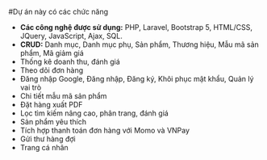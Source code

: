 <!-- Xin chào các bạn mình là Trần Nhật đây -->
#Dự án này có các chức năng

<ul>
  <li><strong>Các công nghệ được sử dụng:</strong> PHP, Laravel, Bootstrap 5, HTML/CSS, JQuery, JavaScript, Ajax, SQL.</li>
  <li><strong>CRUD:</strong> Danh mục, Danh mục phụ, Sản phẩm, Thương hiệu, Mẫu mã sản phẩm, Mã giảm giá</li>
  <li>Thống kê doanh thu, đánh giá</li>
  <li>Theo dõi đơn hàng</li>
  <li>Đăng nhập Google, Đăng nhập, Đăng ký, Khôi phục mật khẩu, Quản lý vai trò</li>
  <li>Chi tiết mẫu mã sản phẩm</li>
  <li>Đặt hàng xuất PDF</li>
  <li>Lọc tìm kiếm nâng cao, phân trang, đánh giá</li>
  <li>Sản phẩm yêu thích</li>
  <li>Tích hợp thanh toán đơn hàng với Momo và VNPay</li>
  <li>Gửi thư hàng đợi</li>
  <li>Trang cá nhân</li>
</ul>

